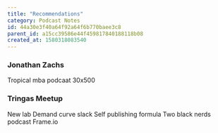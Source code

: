 ```yaml
---
title: "Recommendations"
category: Podcast Notes
id: 44a30e3f40a64f92a64f6b770baee3c8
parent_id: a15cc39586e44f459817840188118b08
created_at: 1580318083540
---
```


### Jonathan Zachs
Tropical mba podcaat
30x500


### Tringas Meetup
New lab
Demand curve slack 
Self publishing formula
Two black nerds podcast
Frame.io

    